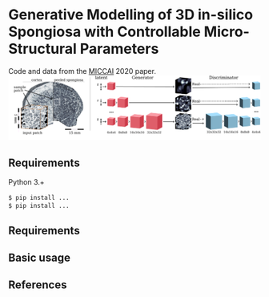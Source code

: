 # Generative Modelling of 3D in-silico Spongiosa with Controllable Micro-Structural Parameters
Code and data from the [MICCAI](https://miccai2020.org/en/default.asp) 2020 paper. 
![teaser](img/overview.png)

## Requirements
Python 3.+
```
$ pip install ...
$ pip install ...
```

## Requirements


## Basic usage


## References

